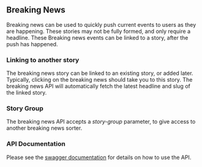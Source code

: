 ## Breaking News

Breaking news can be used to quickly push current events to users as they are happening. These stories may not be fully formed, and only require a headline. These Breaking news events can be linked to a story, after the push has happened.

### Linking to another story

The breaking news story can be linked to an existing story, or added later. Typically, clicking on the breaking news should take you to this story. The breaking news API will automatically fetch the latest headline and slug of the linked story.

### Story Group

The breaking news API accepts a *story-group* parameter, to give access to another breaking news sorter.

### API Documentation

Please see the [swagger documentation](/swagger/#/breaking-news/get_api_v1_breaking_news) for details on how to use the API.
